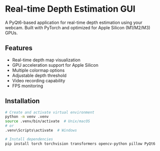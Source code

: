 # Real-time Depth Estimation GUI

A PyQt6-based application for real-time depth estimation using your webcam. Built with PyTorch and optimized for Apple Silicon (M1/M2/M3) GPUs.

## Features

- Real-time depth map visualization
- GPU acceleration support for Apple Silicon
- Multiple colormap options
- Adjustable depth threshold
- Video recording capability
- FPS monitoring

## Installation

```bash
# Create and activate virtual environment
python -m venv .venv
source .venv/bin/activate  # Unix/macOS
# or
.venv\Scripts\activate  # Windows

# Install dependencies
pip install torch torchvision transformers opencv-python pillow PyQt6


